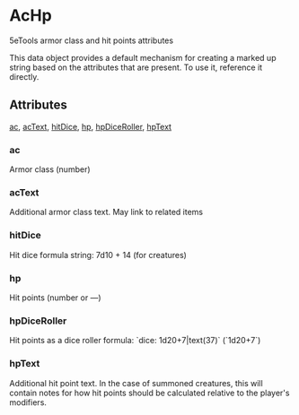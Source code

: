 # AcHp

5eTools armor class and hit points attributes

This data object provides a default mechanism for creating a marked up string based on the attributes that are present. To use it, reference it directly.

## Attributes

[ac](#ac), [acText](#actext), [hitDice](#hitdice), [hp](#hp), [hpDiceRoller](#hpdiceroller), [hpText](#hptext)


### ac

Armor class (number)

### acText

Additional armor class text. May link to related items

### hitDice

Hit dice formula string: 7d10 + 14 (for creatures)

### hp

Hit points (number or —)

### hpDiceRoller

Hit points as a dice roller formula: \`dice: 1d20+7|text(37)\` (\`1d20+7\`)

### hpText

Additional hit point text. In the case of summoned creatures, this will contain notes for how hit points should be calculated relative to the player's modifiers.

